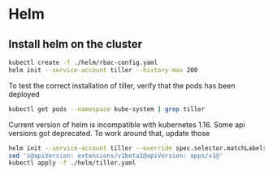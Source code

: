 # Helm

## Install helm on the cluster

```bash
kubectl create -f ./helm/rbac-config.yaml
helm init --service-account tiller --history-max 200
```

To test the correct installation of tiller, verify that the pods has been deployed

```bash
kubectl get pods --namespace kube-system | grep tiller
```

Current version of helm is incompatible with kubernetes 1.16. Some api versions got deprecated. To work around that, update those

```bash
helm init --service-account tiller --override spec.selector.matchLabels.'name'='tiller',spec.selector.matchLabels.'app'='helm' --output yaml >> ./helm/tiller.yaml
sed 's@apiVersion: extensions/v1beta1@apiVersion: apps/v1@'
kubectl apply -f ./helm/tiller.yaml
```
